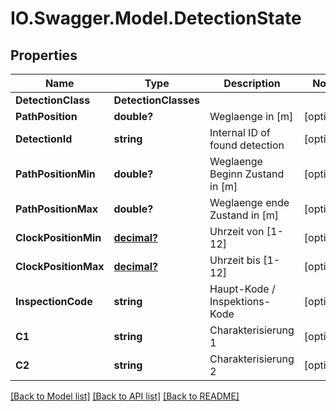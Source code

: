 # IO.Swagger.Model.DetectionState
## Properties

Name | Type | Description | Notes
------------ | ------------- | ------------- | -------------
**DetectionClass** | **DetectionClasses** |  | 
**PathPosition** | **double?** | Weglaenge in [m] | [optional] 
**DetectionId** | **string** | Internal ID of found detection | [optional] 
**PathPositionMin** | **double?** | Weglaenge Beginn Zustand in [m] | [optional] 
**PathPositionMax** | **double?** | Weglaenge ende Zustand in [m] | [optional] 
**ClockPositionMin** | [**decimal?**](BigDecimal.md) | Uhrzeit von [1-12] | [optional] 
**ClockPositionMax** | [**decimal?**](BigDecimal.md) | Uhrzeit bis [1-12] | [optional] 
**InspectionCode** | **string** | Haupt-Kode / Inspektions-Kode | [optional] 
**C1** | **string** | Charakterisierung 1 | [optional] 
**C2** | **string** | Charakterisierung 2 | [optional] 

[[Back to Model list]](../README.md#documentation-for-models) [[Back to API list]](../README.md#documentation-for-api-endpoints) [[Back to README]](../README.md)

